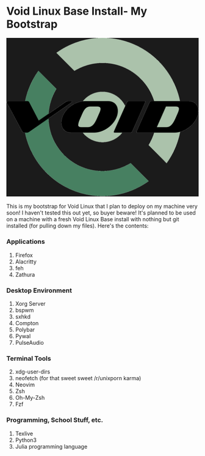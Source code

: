 # Void Linux Base Install- My Bootstrap

![Void Linux](./Desktop/VoidLogo.png)

This is my bootstrap for Void Linux that I plan to deploy on my machine very soon! I haven't tested this out yet, so buyer beware! It's planned to be used on a machine with a fresh Void Linux Base install with nothing but git installed (for pulling down my files). Here's the contents:

### Applications

1. Firefox
2. Alacritty
3. feh
4. Zathura

### Desktop Environment

1. Xorg Server
2. bspwm
3. sxhkd
4. Compton
5. Polybar
6. Pywal
7. PulseAudio

### Terminal Tools

2. xdg-user-dirs
3. neofetch (for that sweet sweet /r/unixporn karma)
4. Neovim
5. Zsh
6. Oh-My-Zsh
7. Fzf

### Programming, School Stuff, etc.

1. Texlive
2. Python3
3. Julia programming language
